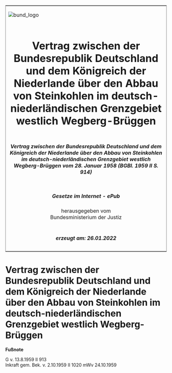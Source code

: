 <span id="DECKBLATT.html"></span>

<table border="0" frame="border" width="100%">

<tr valign="top">

<td align="left">

![bund\_logo](BfJ_2021_Web_de_de.gif)

</td>

<td align="right">

 

</td>

</tr>

<tr align="center" valign="middle">

<td colspan="2">

# Vertrag zwischen der Bundesrepublik Deutschland und dem Königreich der Niederlande über den Abbau von Steinkohlen im deutsch-niederländischen Grenzgebiet westlich Wegberg-Brüggen

</td>

</tr>

<tr align="center" valign="middle">

<td colspan="2">

##### Vertrag zwischen der Bundesrepublik Deutschland und dem Königreich der Niederlande über den Abbau von Steinkohlen im deutsch-niederländischen Grenzgebiet westlich Wegberg-Brüggen vom 28. Januar 1958 (BGBl. 1959 II S. 914)

</td>

</tr>

<tr align="center" valign="middle">

<td colspan="2">

  
  

##### Gesetze im Internet - ePub  
  
herausgegeben vom  
Bundesministerium der Justiz

</td>

</tr>

<tr align="center" valign="bottom">

<td colspan="2">

  
  

##### erzeugt am: 26.01.2022

</td>

</tr>

</table>

<span id="BJNR209140959.html"></span>

# Vertrag zwischen der Bundesrepublik Deutschland und dem Königreich der Niederlande über den Abbau von Steinkohlen im deutsch-niederländischen Grenzgebiet westlich Wegberg-Brüggen

<div>

  
**Fußnote**

<div class="jnhtml">

<div>

<div class="jurAbsatz">

G v. 13.8.1959 II 913  
Inkraft gem. Bek. v. 2.10.1959 II 1020 mWv 24.10.1959

</div>

</div>

</div>

</div>
